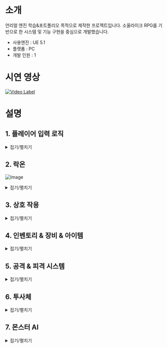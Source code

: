 # 소개
언리얼 엔진 학습&포트폴리오 목적으로 제작한 프로젝트입니다.
소울라이크 RPG를 기반으로 한 시스템 및 기능 구현을 중심으로 개발했습니다.

+ 사용엔진 : UE 5.1
+ 플랫폼 : PC
+ 개발 인원 : 1

# 시연 영상
[![Video Label](http://img.youtube.com/vi/HorUYzrwmZI/0.jpg)](https://youtu.be/HorUYzrwmZI)

# 설명

## 1. 플레이어 입력 로직
<details>
    <summary>접기/펼치기</summary>

#### 플레이어의 입력은 향상된 입력(Enhanced Input)플러그인을 이용해 구현했습니다.
![Image](https://github.com/user-attachments/assets/ac1cf159-d8f7-4f12-a07d-b816e5e0760a)
https://github.com/SeongJeGyeong/RPG/blob/e6a45169d92dfc23bffdefdebd49f5f7d1d23db7/Source/RPGPortfolio/Characters/Player_Base_Knight.cpp#L80-L85
https://github.com/SeongJeGyeong/RPG/blob/e6a45169d92dfc23bffdefdebd49f5f7d1d23db7/Source/RPGPortfolio/Characters/Player_Base_Knight.cpp#L169-L240

#### 플레이어의 입력 로직은 상태 패턴을 사용해 구현했습니다.
![Image](https://github.com/user-attachments/assets/c79926c1-2b21-4cf2-8c0f-186ceaa3642d)

##### 추상클래스로 선언한 StateMachine 클래스를 상속받아 상태 클래스들을 만들어 구현했습니다.
##### 스테이트 클래스는 Tunique_Ptr로 선언해 상태를 변경할 때 마다 클래스를 새로 선언하지 않고 오브젝트 풀에서 풀링하여 재사용 하도록 만들었습니다.
https://github.com/SeongJeGyeong/RPG/blob/dc9985124fc348ad43c38dda8fb034afaae7aa5e/Source/RPGPortfolio/Characters/State/StateMachine.h#L12-L19
https://github.com/SeongJeGyeong/RPG/blob/dc9985124fc348ad43c38dda8fb034afaae7aa5e/Source/RPGPortfolio/Characters/Player_Base_Knight.cpp#L242-L261
https://github.com/SeongJeGyeong/RPG/blob/dc9985124fc348ad43c38dda8fb034afaae7aa5e/Source/RPGPortfolio/System/Subsys_ObjectPool.cpp#L68-L83

</details>

## 2. 락온
![Image](https://github.com/user-attachments/assets/3be2630e-bbd2-40d7-9654-009aa67d03bf)
<details>
    <summary>접기/펼치기</summary>

#### 락온은 Player_CameraArm와 LockOnTargetComponent를 이용해 구현했습니다.

![Image](https://github.com/user-attachments/assets/174da834-e449-4860-9d69-50541b2c5265)
##### 락온을 실행하면 우선 카메라암을 중심으로 구체형 범위 내에 오버랩 이벤트를 발생시켜 오버랩된 락온 타겟 컴포넌트를 검출한 뒤, 검출된 컴포넌트 중 카메라 정면에 존재하는 컴포넌트만 타겟 배열에 추가합니다.
https://github.com/SeongJeGyeong/RPG/blob/aefae85385cf8c711bd623c7ad25993b3e4dceac/Source/RPGPortfolio/Characters/Player_CameraArm.cpp#L205-L233
##### 타겟 배열의 컴포넌트 중 가장 정면에 가까운 컴포넌트를 락온 대상으로 합니다. 단, 카메라 중앙 기준 50도 이내에 있는 컴포넌트들은 거리가 더 가까운 컴포넌트를 우선적으로 락온합니다.
https://github.com/SeongJeGyeong/RPG/blob/aefae85385cf8c711bd623c7ad25993b3e4dceac/Source/RPGPortfolio/Characters/Player_CameraArm.cpp#L119-L159

![Image](https://github.com/user-attachments/assets/95e59c6a-ba6a-4081-81ae-a396b21991d6)
##### 락온 대상을 스위칭 할 경우, 우선 타겟 검출 함수를 통해 유효한 타겟 목록을 가져오고 현재 타겟 기준 다른 타겟의 방향과 거리를 계산하기 위해 현재 락온된 타겟의 방향을 구합니다.
##### 검출된 타겟 목록에서 스위칭 하고자 하는 방향과 일치하는 방향에 있는 대상 중 원래 락온 대상에서 가장 가까운 대상으로 락온을 변경합니다.
https://github.com/SeongJeGyeong/RPG/blob/aefae85385cf8c711bd623c7ad25993b3e4dceac/Source/RPGPortfolio/Characters/Player_CameraArm.cpp#L161-L203

</details>

## 3. 상호 작용
<details>
    <summary>접기/펼치기</summary>

### 설명

</details>

## 4. 인벤토리 & 장비 & 아이템
<details>
    <summary>접기/펼치기</summary>

### 설명

</details>

## 5. 공격 & 피격 시스템
<details>
    <summary>접기/펼치기</summary>

### 설명

</details>

## 6. 투사체
<details>
    <summary>접기/펼치기</summary>

### 설명

</details>

## 7. 몬스터 AI
<details>
    <summary>접기/펼치기</summary>

### 설명

</details>
